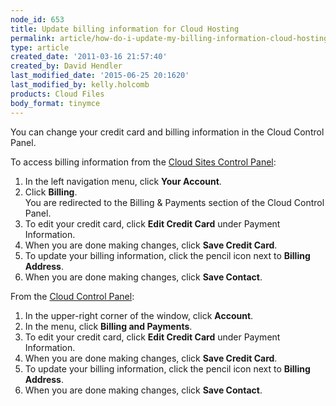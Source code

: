 ```yaml
---
node_id: 653
title: Update billing information for Cloud Hosting
permalink: article/how-do-i-update-my-billing-information-cloud-hosting
type: article
created_date: '2011-03-16 21:57:40'
created_by: David Hendler
last_modified_date: '2015-06-25 20:1620'
last_modified_by: kelly.holcomb
products: Cloud Files
body_format: tinymce
---
```


You can change your credit card and billing information in the Cloud
Control Panel.

To access billing information from the [Cloud Sites Control
Panel](https://manage.rackspacecloud.com):

1.  In the left navigation menu, click **Your Account**.
2.  Click **Billing**.\
     You are redirected to the Billing & Payments section of the Cloud
    Control Panel.
3.  To edit your credit card, click **Edit Credit Card** under Payment
    Information.
4.  When you are done making changes, click **Save Credit Card**.
5.  To update your billing information, click the pencil icon next to
    **Billing Address**.
6.  When you are done making changes, click **Save Contact**.

From the [Cloud Control Panel](https://mycloud.rackspace.com):

1.  In the upper-right corner of the window, click **Account**.
2.  In the menu, click **Billing and Payments**.
3.  To edit your credit card, click **Edit Credit Card** under Payment
    Information.
4.  When you are done making changes, click **Save Credit Card**.
5.  To update your billing information, click the pencil icon next to
    **Billing Address**.
6.  When you are done making changes, click **Save Contact**.


